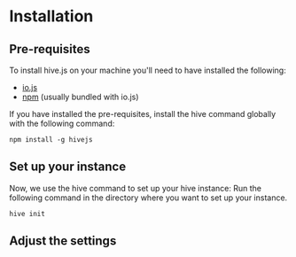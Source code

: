 # Installation
## Pre-requisites
To install hive.js on your machine you'll need to have installed the following:
 * [io.js](http://iojs.org)
 * [npm](http://npmjs.org) (usually bundled with io.js)

If you have installed the pre-requisites, install the hive command globally with the following command:
```
npm install -g hivejs
```

## Set up your instance
Now, we use the hive command to set up your hive instance: Run the following command in the directory where you want to set up your instance.
```
hive init
```

## Adjust the settings
